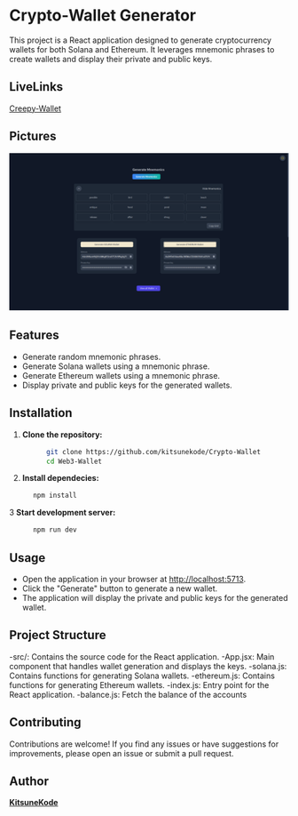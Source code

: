 # Crypto-Wallet Generator

 This project is a React application designed to generate cryptocurrency wallets for both Solana and Ethereum. It leverages mnemonic phrases to create wallets and display their private and public keys.

## LiveLinks

[Creepy-Wallet](https://kitsunekode-creepy-wallet-sand.vercel.app/)

## Pictures

![Wallet Image](./src/assets/screenshotNewUI.png)

## Features

- Generate random mnemonic phrases.
- Generate Solana wallets using a mnemonic phrase.
- Generate Ethereum wallets using a mnemonic phrase.
- Display private and public keys for the generated wallets.

## Installation

1. **Clone the repository:**

   ```bash
         git clone https://github.com/kitsunekode/Crypto-Wallet
         cd Web3-Wallet  
   ```

2. **Install dependecies:**

```bash
      npm install

```

3 **Start development server:**

```bash
      npm run dev

```

## Usage

- Open the application in your browser at <http://localhost:5713>.
- Click the "Generate" button to generate a new wallet.
- The application will display the private and public keys for the generated wallet.

## Project Structure

-src/: Contains the source code for the React application.
-App.jsx: Main component that handles wallet generation and displays the keys.
-solana.js: Contains functions for generating Solana wallets.
-ethereum.js: Contains functions for generating Ethereum wallets.
-index.js: Entry point for the React application.
-balance.js: Fetch the balance of the accounts

## Contributing

Contributions are welcome! If you find any issues or have suggestions for improvements, please open an issue or submit a pull request.

## Author

**[KitsuneKode](https://github.com/KitsuneKode)**
